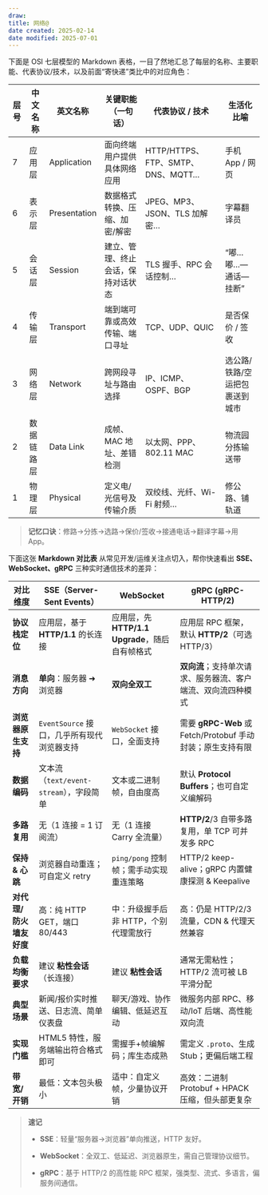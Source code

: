 ```yaml
---
draw:
title: 网络@
date created: 2025-02-14
date modified: 2025-07-01
---
```


下面是 OSI 七层模型的 Markdown 表格，一目了然地汇总了每层的名称、主要职能、代表协议/技术，以及前面“寄快递”类比中的对应角色：

|层号|中文名称|英文名称|关键职能（一句话）|代表协议 / 技术|生活化比喻|
|---|---|---|---|---|---|
|7|应用层|Application|面向终端用户提供具体网络应用|HTTP/HTTPS、FTP、SMTP、DNS、MQTT…|手机 App / 网页|
|6|表示层|Presentation|数据格式转换、压缩、加密/解密|JPEG、MP3、JSON、TLS 加解密…|字幕翻译员|
|5|会话层|Session|建立、管理、终止会话，保持对话状态|TLS 握手、RPC 会话控制…|“嘟…嘟…—通话—挂断”|
|4|传输层|Transport|端到端可靠或高效传输、端口寻址|TCP、UDP、QUIC|是否保价 / 签收|
|3|网络层|Network|跨网段寻址与路由选择|IP、ICMP、OSPF、BGP|选公路/铁路/空运把包裹送到城市|
|2|数据链路层|Data Link|成帧、MAC 地址、差错检测|以太网、PPP、802.11 MAC|物流园分拣输送带|
|1|物理层|Physical|定义电/光信号及传输介质|双绞线、光纤、Wi-Fi 射频…|修公路、铺轨道|

> **记忆口诀**：修路→分拣→选路→保价/签收→接通电话→翻译字幕→用 App。

下面这张 **Markdown 对比表** 从常见开发/运维关注点切入，帮你快速看出 **SSE、WebSocket、gRPC** 三种实时通信技术的差异：

|对比维度|SSE（Server-Sent Events）|WebSocket|gRPC (gRPC-HTTP/2)|
|---|---|---|---|
|**协议栈定位**|应用层，基于 **HTTP/1.1** 的长连接|应用层，先 **HTTP/1.1 Upgrade**，随后自有帧格式|应用层 RPC 框架，默认 **HTTP/2**（可选 HTTP/3）|
|**消息方向**|**单向**：服务器 ➜ 浏览器|**双向全双工**|**双向流**；支持单次请求、服务器流、客户端流、双向流四种模式|
|**浏览器原生支持**|`EventSource` 接口，几乎所有现代浏览器支持|`WebSocket` 接口，全面支持|需要 **gRPC-Web** 或 Fetch/Protobuf 手动封装；原生支持有限|
|**数据编码**|文本流（`text/event-stream`），字段简单|文本或二进制帧，自由度高|默认 **Protocol Buffers**；也可自定义编解码|
|**多路复用**|无（1 连接 = 1 订阅流）|无（1 连接 Carry 全流量）|**HTTP/2**/3 自带多路复用，单 TCP 可并发多 RPC|
|**保持 & 心跳**|浏览器自动重连；可自定义 retry|`ping/pong` 控制帧；需手动实现重连策略|HTTP/2 keep-alive；gRPC 内置健康探测 & Keepalive|
|**对代理/防火墙友好度**|高：纯 HTTP GET，端口 80/443|中：升级握手后非 HTTP，个别代理需放行|高：仍是 HTTP/2/3 流量，CDN & 代理天然兼容|
|**负载均衡要求**|建议 **粘性会话**（长连接）|建议 **粘性会话**|通常无需粘性；HTTP/2 流可被 LB 平滑分配|
|**典型场景**|新闻/报价实时推送、日志流、简单仪表盘|聊天/游戏、协作编辑、低延迟互动|微服务内部 RPC、移动/IoT 后端、高性能双向流|
|**实现门槛**|HTML5 特性，服务端输出符合格式即可|需握手+帧编解码；库生态成熟|需定义 `.proto`、生成 Stub；更偏后端工程|
|**带宽/开销**|最低：文本包头极小|适中：自定义帧，少量协议开销|高效：二进制 Protobuf + HPACK 压缩，但头部更复杂|

> **速记**
>
> - **SSE**：轻量“服务器→浏览器”单向推送，HTTP 友好。
>
> - **WebSocket**：全双工、低延迟、浏览器原生，需自己管理协议细节。
>
> - **gRPC**：基于 HTTP/2 的高性能 RPC 框架，强类型、流式、多语言，偏服务间通信。
